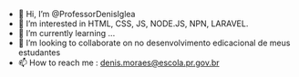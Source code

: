 - 👋 Hi, I’m @ProfessorDenisIglea
- 👀 I’m interested in  HTML, CSS, JS, NODE.JS, NPN, LARAVEL.
- 🌱 I’m currently learning ...
- 💞️ I’m looking to collaborate on no desenvolvimento edicacional de meus estudantes
- 📫 How to reach me : denis.moraes@escola.pr.gov.br

<!---
ProfessorDenisIglea/ProfessorDenisIglea is a ✨ special ✨ repository because its `README.md` (this file) appears on your GitHub profile.
You can click the Preview link to take a look at your changes.
--->
